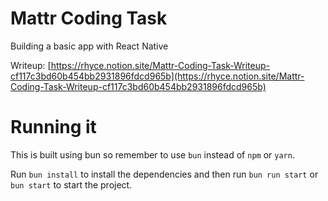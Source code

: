 # Mattr Coding Task

Building a basic app with React Native

Writeup: [https://rhyce.notion.site/Mattr-Coding-Task-Writeup-cf117c3bd60b454bb2931896fdcd965b](https://rhyce.notion.site/Mattr-Coding-Task-Writeup-cf117c3bd60b454bb2931896fdcd965b)

# Running it

This is built using bun so remember to use `bun` instead of `npm` or `yarn`.

Run `bun install` to install the dependencies and then run `bun run start` or `bun start` to start the project.
